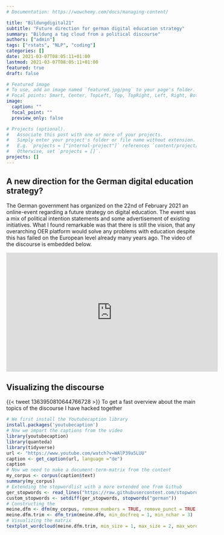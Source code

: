 ```yaml
---
# Documentation: https://wowchemy.com/docs/managing-content/

title: "Bildungdigital21"
subtitle: "Future direction for german digital education strategy"
summary: "Bildung a tag cloud from a political discourse"
authors: ["admin"]
tags: ["rstats", "NLP", "coding"]
categories: []
date: 2021-03-07T08:05:11+01:00
lastmod: 2021-03-07T08:05:11+01:00
featured: true
draft: false

# Featured image
# To use, add an image named `featured.jpg/png` to your page's folder.
# Focal points: Smart, Center, TopLeft, Top, TopRight, Left, Right, BottomLeft, Bottom, BottomRight.
image:
  caption: ""
  focal_point: ""
  preview_only: false

# Projects (optional).
#   Associate this post with one or more of your projects.
#   Simply enter your project's folder or file name without extension.
#   E.g. `projects = ["internal-project"]` references `content/project/deep-learning/index.md`.
#   Otherwise, set `projects = []`.
projects: []
---
```


## A new direction for the German digital education strategy?

The German government has organized on the 22nd of February 2021 an online-event regarding a future strategy on digital education. The event was a mix of political intention statements and some advertisement of existing initiatives. What I found remarkable was that there is still the vision, that any overarching OER platform would solve any problems with education despite this has failed on the European level already many years ago. The video of the discourse is embedded below.

<iframe width="560" height="315" src="https://www.youtube.com/embed/WAlP39a5LUU" frameborder="0" allow="accelerometer; autoplay; clipboard-write; encrypted-media; gyroscope; picture-in-picture" allowfullscreen></iframe>

## Visualizing the discourse
{{< tweet 1363950810644766728 >}}
To get a fast overview about the main topics of the discourse I have hacked together 
```R
# We first install the Youtubecaption library
install.packages('youtubecaption')
# Now we import the captions from the video
library(youtubecaption)
library(quanteda)
library(tidyverse)
url <- "https://www.youtube.com/watch?v=WAlP39a5LUU"
caption <- get_caption(url, language ="de")
caption
# Now we need to make a document-term-matrix from the content 
my_corpus <- corpus(caption$text)
summary(my_corpus)
# Extending the stopwordlist with a more extended one from Github
ger_stopwords <- read_lines("https://raw.githubusercontent.com/stopwords-iso/stopwords-de/master/stopwords-de.txt")
custom_stopwords <- setdiff(ger_stopwords, stopwords("german"))
# Constructing the 
meine.dfm <- dfm(my_corpus, remove_numbers = TRUE, remove_punct = TRUE, remove = c(stopwords("german"), custom_stopwords))
meine.dfm.trim <- dfm_trim(meine.dfm, min_docfreq = 1, min_nchar = 3)
# Visualizing the matrix
textplot_wordcloud(meine.dfm.trim, min_size = 1, max_size = 2, max_words = 100)
```
